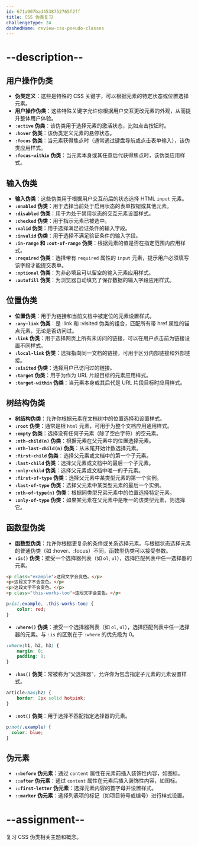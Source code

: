 ```yaml
---
id: 671a907bad4538752765f2ff
title: CSS 伪类复习
challengeType: 24
dashedName: review-css-pseudo-classes
---
```


# --description--

## 用户操作伪类

- **伪类定义**：这些是特殊的 CSS 关键字，可以根据元素的特定状态或位置选择元素。
- **用户操作伪类**：这些特殊关键字允许你根据用户交互更改元素的外观，从而提升整体用户体验。
- **`:active` 伪类**：该伪类用于选择元素的激活状态，比如点击按钮时。
- **`:hover` 伪类**：该伪类定义元素的悬停状态。
- **`:focus` 伪类**：当元素获得焦点时（通常通过键盘导航或点击表单输入），该伪类应用样式。
- **`:focus-within` 伪类**：当元素本身或其任意后代获得焦点时，该伪类应用样式。

## 输入伪类

- **输入伪类**：这些伪类用于根据用户交互前后的状态选择 HTML `input` 元素。
- **`:enabled` 伪类**：用于选择当前处于启用状态的表单按钮或其他元素。
- **`:disabled` 伪类**：用于为处于禁用状态的交互元素设置样式。
- **`:checked` 伪类**：用于指示元素已被选中。
- **`:valid` 伪类**：用于选择满足验证条件的输入字段。
- **`:invalid` 伪类**：用于选择不满足验证条件的输入字段。
- **`:in-range` 和 `:out-of-range` 伪类**：根据元素的值是否在指定范围内应用样式。
- **`:required` 伪类**：选择带有 `required` 属性的 `input` 元素，提示用户必须填写该字段才能提交表单。
- **`:optional` 伪类**：为非必填且可以留空的输入元素应用样式。
- **`:autofill` 伪类**：为浏览器自动填充了保存数据的输入字段应用样式。

## 位置伪类

- **位置伪类**：用于为链接和当前文档中被定位的元素设置样式。
- **`:any-link` 伪类**：是 :link 和 :visited 伪类的组合，匹配所有带 href 属性的锚点元素，无论是否访问过。
- **`:link` 伪类**：用于选择网页上所有未访问的链接，可以在用户点击前为链接设置不同样式。
- **`:local-link` 伪类**：选择指向同一文档的链接，可用于区分内部链接和外部链接。
- **`:visited` 伪类**：选择用户已访问过的链接。
- **`:target` 伪类**：用于为作为 URL 片段目标的元素应用样式。
- **`:target-within` 伪类**：当元素本身或其后代是 URL 片段目标时应用样式。

## 树结构伪类

- **树结构伪类**：允许你根据元素在文档树中的位置选择和设置样式。
- **`:root` 伪类**：通常是根 `html` 元素，可用于为整个文档应用通用样式。
- **`:empty` 伪类**：选择没有任何子元素（除了空白字符）的空元素。
- **`:nth-child(n)` 伪类**：根据元素在父元素中的位置选择元素。
- **`:nth-last-child(n)` 伪类**：从末尾开始计数选择元素。
- **`:first-child` 伪类**：选择父元素或文档中的第一个子元素。
- **`:last-child` 伪类**：选择父元素或文档中的最后一个子元素。
- **`:only-child` 伪类**：选择父元素或文档中唯一的子元素。
- **`:first-of-type` 伪类**：选择父元素中某类型元素的第一个实例。
- **`:last-of-type` 伪类**：选择父元素中某类型元素的最后一个实例。
- **`:nth-of-type(n)` 伪类**：根据同类型兄弟元素中的位置选择特定元素。
- **`:only-of-type` 伪类**：如果某元素在父元素中是唯一的该类型元素，则选择它。

## 函数型伪类

- **函数型伪类**：允许你根据更复杂的条件或关系选择元素。与根据状态选择元素的普通伪类（如 :hover、:focus）不同，函数型伪类可以接受参数。
- **`:is()` 伪类**：接受一个选择器列表（如 `ol`, `ul`），选择匹配列表中任一选择器的元素。

```html
<p class="example">这段文字会变色。</p>
<p>这段文字不会变色。</p>
<p>这段文字不会变色。</p>
<p class="this-works-too">这段文字会变色。</p>
```

```css
p:is(.example, .this-works-too) {
    color: red;
}
```

- **`:where()` 伪类**：接受一个选择器列表（如 `ol`, `ul`），选择匹配列表中任一选择器的元素。与 `:is` 的区别在于 `:where` 的优先级为 0。

```css
:where(h1, h2, h3) {
    margin: 0;
    padding: 0;
}
```

- **`:has()` 伪类**：常被称为“父选择器”，允许你为包含指定子元素的元素设置样式。

```css
article:has(h2) {
    border: 2px solid hotpink;
}
```

- **`:not()` 伪类**：用于选择不匹配指定选择器的元素。

```css
p:not(.example) {
  color: blue;
}
```

## 伪元素

- **`::before` 伪元素**：通过 `content` 属性在元素前插入装饰性内容，如图标。
- **`::after` 伪元素**：通过 `content` 属性在元素后插入装饰性内容，如图标。
- **`::first-letter` 伪元素**：选择元素内容的首字母并设置样式。
- **`::marker` 伪元素**：选择列表项的标记（如项目符号或编号）进行样式设置。

# --assignment--

复习 CSS 伪类相关主题和概念。

